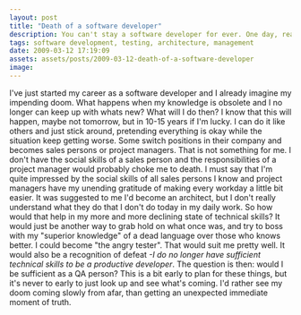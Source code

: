 ```yaml
---
layout: post
title: "Death of a software developer"
description: You can't stay a software developer for ever. One day, reality will catch up and you are sadly outdated with no hopes of getting back on track. Where will you turn to? Management, testing?
tags: software development, testing, architecture, management
date: 2009-03-12 17:19:09
assets: assets/posts/2009-03-12-death-of-a-software-developer
image: 
---
```


I've just started my career as a software developer and I already imagine my impending doom. What happens when my knowledge is obsolete and I no longer can keep up with whats new? What will I do then? I know that this will happen, maybe not tomorrow, but in 10-15 years if I'm lucky.  I can do it like others and just stick around, pretending everything is okay while the situation keep getting worse.  Some switch positions in their company and becomes sales persons or project managers. That is not something for me. I don't have the social skills of a sales person and the responsibilities of a project manager would probably choke me to death.  I must say that I'm quite impressed by the social skills of all sales persons I know and project managers have my unending gratitude of making every workday a little bit easier.  It was suggested to me I'd become an architect, but I don't really understand what they do that I don't do today in my daily work. So how would that help in my more and more declining state of technical skills? It would just be another way to grab hold on what once was, and try to boss with my "superior knowledge" of a dead language over those who knows better.  I could become "the angry tester". That would suit me pretty well. It would also be a recognition of defeat *-I do no longer have sufficient technical skills to be a productive developer*. The question is then: would I be sufficient as a QA person?  This is a bit early to plan for these things, but it's never to early to just look up and see what's coming.  I'd rather see my doom coming slowly from afar, than getting an unexpected immediate moment of truth.

